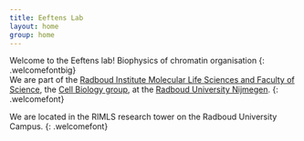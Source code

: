 ```yaml
---
title: Eeftens Lab
layout: home
group: home
---
```


Welcome to the Eeftens lab!
Biophysics of chromatin organisation
{: .welcomefontbig}
<br>
We are part of the [Radboud Institute Molecular Life Sciences and Faculty of Science](http://https://www.ru.nl/science/rimls/about/), the [Cell Biology group](https://www.ru.nl/science/rimls/research/cell-biology/), at the [Radboud University Nijmegen](http://ru.nl/).
{: .welcomefont}

We are located in the RIMLS research tower on the Radboud University Campus.
{: .welcomefont}
